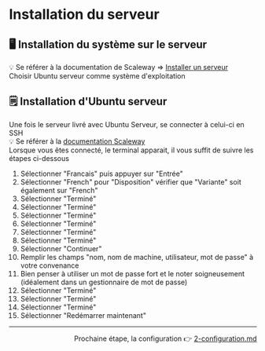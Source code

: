 # Installation du serveur

## 🖥️ Installation du système sur le serveur
💡 Se référer à la documentation de Scaleway => [Installer un serveur](https://www.scaleway.com/en/docs/dedibox/dedicated-servers/how-to/install-a-server/)  
Choisir Ubuntu serveur comme système d'exploitation

## 🗒️ Installation d'Ubuntu serveur
Une fois le serveur livré avec Ubuntu Serveur, se connecter à celui-ci en SSH  
💡 Se référer à la [documentation Scaleway](https://www.scaleway.com/en/docs/dedibox/dedicated-servers/quickstart/#how-to-connect-via-ssh)  
Lorsque vous êtes connecté, le terminal apparait, il vous suffit de suivre les étapes ci-dessous

1. Sélectionner "Francais" puis appuyer sur "Entrée"
1. Sélectionner "French" pour "Disposition" vérifier que "Variante" soit également sur "French"
1. Sélectionner "Terminé"
1. Sélectionner "Terminé"
1. Sélectionner "Terminé"
1. Sélectionner "Terminé"
1. Sélectionner "Terminé"
1. Sélectionner "Terminé"
1. Sélectionner "Continuer"
1. Remplir les champs "nom, nom de machine, utilisateur, mot de passe" à votre convenance
1. Bien penser à utiliser un mot de passe fort et le noter soigneusement (idéalement dans un gestionnaire de mot de passe)
1. Sélectionner "Terminé"
1. Sélectionner "Terminé"
1. Sélectionner "Terminé"
1. Sélectionner "Redémarrer maintenant"


---

<p align="right">Prochaine étape, la configuration 👉 <a href="https://github.com/RocaFR/P10_Documentation-OC-Pizza/blob/main/markdown/d%C3%A9ploiement/2-configuration.md">2-configuration.md</a></p>